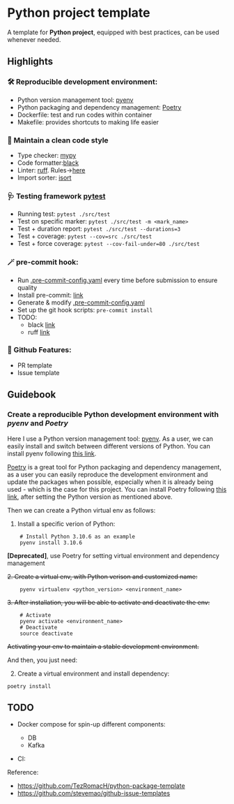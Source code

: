 # Python project template

A template for **Python project**, equipped with best practices, can be used whenever needed.

## Highlights

### 🛠️ Reproducible development environment:
- Python version management tool: [pyenv](https://github.com/pyenv/pyenv)
- Python packaging and dependency management: [Poetry](https://python-poetry.org/)
- Dockerfile: test and run codes within container
- Makefile: provides shortcuts to making life easier

### 🧹 Maintain a clean code style
- Type checker: [mypy](https://github.com/python/mypy)
- Code formatter:[black](https://github.com/psf/black)
- Linter: [ruff](https://github.com/charliermarsh/ruff).  Rules→[here](https://beta.ruff.rs/docs/rules/)
- Import sorter: [isort](https://pycqa.github.io/isort/)

### 🩺 Testing framework [pytest](https://docs.pytest.org/en/7.4.x/)
- Running test: `pytest ./src/test`
- Test on specific marker: `pytest ./src/test -m <mark_name>`
- Test + duration report: `pytest ./src/test --durations=3`
- Test + coverage: `pytest --cov=src ./src/test`
- Test + force coverage: `pytest --cov-fail-under=80 ./src/test`

### 🪄 pre-commit hook:
- Run [.pre-commit-config.yaml](./.pre-commit-config.yaml) every time before submission to ensure quality
- Install pre-commit: [link](https://pre-commit.com/#install)
- Generate & modify [.pre-commit-config.yaml](./.pre-commit-config.yaml)
- Set up the git hook scripts: `pre-commit install`
- TODO:
    - black [link](https://black.readthedocs.io/en/stable/integrations/source_version_control.html)
    - ruff [link](https://beta.ruff.rs/docs/tutorial/#continuous-integration)

### 📝 Github Features:
- PR template
- Issue template


## Guidebook

### Create a reproducible Python development environment with *pyenv* and *Poetry*
Here I use a Python version management tool: [pyenv](https://github.com/pyenv/pyenv).
As a user, we can easily install and switch between different versions of Python.
You can install pyenv following [this link](https://github.com/pyenv/pyenv#getting-pyenv).

[Poetry](https://python-poetry.org/) is a great tool for Python packaging and dependency management, as a user you can easily reproduce the development environment and update the packages when possible, especially when it is already being used - which is the case for this project.
You can install Poetry following [this link](https://python-poetry.org/docs/#installation), after setting the Python version as mentioned above.

Then we can create a Python virtual env as follows:
1. Install a specific verion of Python:
```
    # Install Python 3.10.6 as an example
    pyenv install 3.10.6
```

**[Deprecated]**, use Poetry for setting virtual environment and dependency management

~~2. Create a virtual env, with Python verison and customized name:~~
```
    pyenv virtualenv <python_version> <environment_name>
```
~~3. After installation, you will be able to activate and deactivate the env:~~
```
    # Activate
    pyenv activate <environment_name>
    # Deactivate
    source deactivate
```
~~Activating your env to maintain a stable development environment.~~

And then, you just need:

2. Create a virtual environment and install dependency:
```
poetry install
```

## TODO

- Docker compose for spin-up different components:
    - DB
    - Kafka

- CI:


Reference:
- https://github.com/TezRomacH/python-package-template
- https://github.com/stevemao/github-issue-templates
